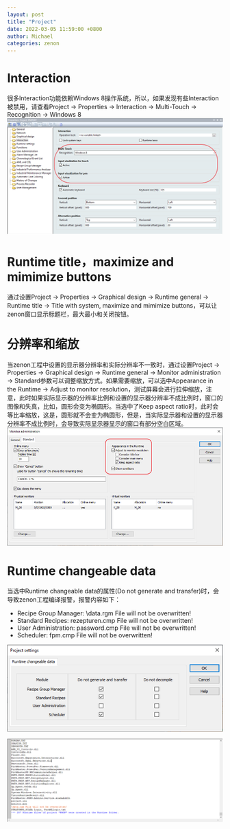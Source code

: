 ```yaml
---
layout: post
title: "Project"
date: 2022-03-05 11:59:00 +0800
author: Michael
categories: zenon
---
```


# Interaction  
很多Interaction功能依赖Windows 8操作系统，所以，如果发现有些Interaction被禁用，请查看Project -> Properties -> Interaction -> Multi-Touch -> Recognition -> Windows 8  
![日志文件夹](/assets/zenon/InteractionByWin8.png) 

# Runtime title，maximize and mimimize buttons
通过设置Project -> Properties -> Graphical design -> Runtime general -> Runtime title -> Title with system, maximize and mimimize buttons，可以让zenon窗口显示标题栏，最大最小和关闭按钮。

# 分辨率和缩放
当zenon工程中设置的显示器分辨率和实际分辨率不一致时，通过设置Project -> Properties -> Graphical design -> Runtime general -> Monitor administration -> Standard参数可以调整缩放方式。如果需要缩放，可以选中Appearance in the Runtime -> Adjust to monitor resolution，测试屏幕会进行拉伸缩放，注意，此时如果实际显示器的分辨率比例和设置的显示器分辨率不成比例时，窗口的图像和失真，比如，圆形会变为椭圆形。当选中了Keep aspect ratio时，此时会等比率缩放，这是，圆形就不会变为椭圆形，但是，当实际显示器和设置的显示器分辨率不成比例时，会导致实际显示器显示的窗口有部分空白区域。  
![日志文件夹](/assets/zenon/monitoradministrationapperance.png)  

# Runtime changeable data
当选中Runtime changeable data的属性(Do not generate and transfer)时，会导致zenon工程编译报警，报警内容如下：

- Recipe Group Manager: \data.rgm File will not be overwritten!
- Standard Recipes: rezepturen.cmp File will not be overwritten!
- User Administration: password.cmp File will not be overwritten!
- Scheduler: fpm.cmp File will not be overwritten!

![日志文件夹](/assets/zenon/Runtimechangeabledata.png)  

![日志文件夹](/assets/zenon/data_rgm.png)  